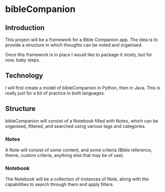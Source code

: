 # bibleCompanion

## Introduction

This project will be a framework for a Bible Companion app. The idea is to provide a structure in which thoughts can be noted and organised.

Once this framework is in place I would like to package it nicely, but for now, baby steps.

## Technology

I will first create a model of bibleCompanion in Python, then in Java. This is really just for a bit of practice in both languages.

## Structure

bibleCompanion will consist of a Notebook filled with Notes, which can be organised, filtered, and searched using various tags and categories.

### Notes

A Note will consist of some content, and some criteria (Bible reference, theme, custom criteria, anything else that may be of use).

### Notebook

The Notebook will be a collection of instances of Note, along with the capabilities to search through them and apply filters.